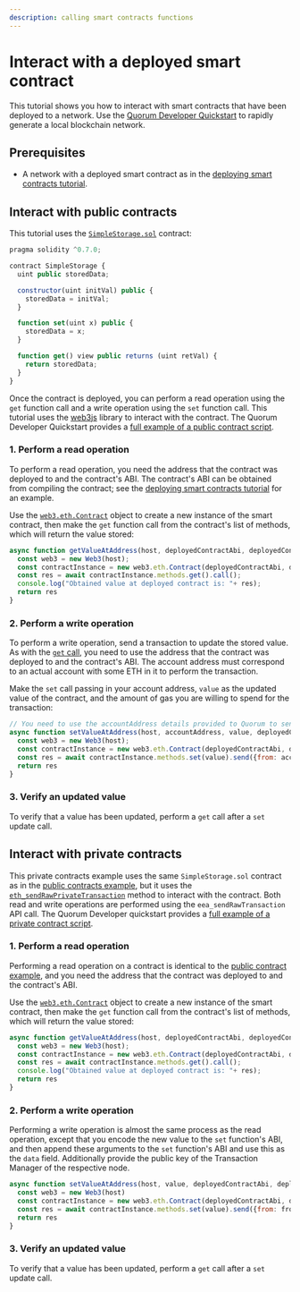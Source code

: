 ```yaml
---
description: calling smart contracts functions
---
```


# Interact with a deployed smart contract

This tutorial shows you how to interact with smart contracts that have been deployed to a network.
Use the [Quorum Developer Quickstart](../quorum-dev-quickstart/getting-started.md) to rapidly generate a local blockchain network.

## Prerequisites

* A network with a deployed smart contract as in the [deploying smart contracts tutorial](deploying-contracts.md).

## Interact with public contracts

This tutorial uses the
[`SimpleStorage.sol`](https://github.com/ConsenSys/quorum-dev-quickstart/blob/master/files/common/smart_contracts/contracts/SimpleStorage.sol)
contract:

```js
pragma solidity ^0.7.0;

contract SimpleStorage {
  uint public storedData;

  constructor(uint initVal) public {
    storedData = initVal;
  }

  function set(uint x) public {
    storedData = x;
  }

  function get() view public returns (uint retVal) {
    return storedData;
  }
}
```

Once the contract is deployed, you can perform a read operation using the `get` function call and a write operation
using the `set` function call.
This tutorial uses the [web3js](https://www.npmjs.com/package/web3) library to interact with the contract.
The Quorum Developer Quickstart provides a [full example of a public contract script](https://github.com/ConsenSys/quorum-dev-quickstart/blob/master/files/goquorum/smart_contracts/scripts/public_tx.js).

### 1. Perform a read operation

To perform a read operation, you need the address that the contract was deployed to and the contract's ABI.
The contract's ABI can be obtained from compiling the contract;
see the [deploying smart contracts tutorial](deploying-contracts.md) for an example.

Use the [`web3.eth.Contract`](https://web3js.readthedocs.io/en/v1.3.4/web3-eth-contract.html) object to create a new
instance of the smart contract, then make the `get` function call from the contract's list of methods, which will return the value stored:

```js
async function getValueAtAddress(host, deployedContractAbi, deployedContractAddress){
  const web3 = new Web3(host);
  const contractInstance = new web3.eth.Contract(deployedContractAbi, deployedContractAddress);
  const res = await contractInstance.methods.get().call();
  console.log("Obtained value at deployed contract is: "+ res);
  return res
}
```

### 2. Perform a write operation

To perform a write operation, send a transaction to update the stored value.
As with the [`get` call](#1-perform-a-read-operation), you need to use the address that the contract was deployed to and the contract's ABI.
The account address must correspond to an actual account with some ETH in it to perform the transaction.

Make the `set` call passing in your account address, `value` as the updated value of the contract, and the amount of gas
you are willing to spend for the transaction:

```js
// You need to use the accountAddress details provided to Quorum to send/interact with contracts
async function setValueAtAddress(host, accountAddress, value, deployedContractAbi, deployedContractAddress){
  const web3 = new Web3(host);
  const contractInstance = new web3.eth.Contract(deployedContractAbi, deployedContractAddress);
  const res = await contractInstance.methods.set(value).send({from: accountAddress, gasPrice: "0x0", gasLimit: "0x24A22"});
  return res
}
```

### 3. Verify an updated value

To verify that a value has been updated, perform a `get` call after a `set` update call.

## Interact with private contracts

This private contracts example uses the same `SimpleStorage.sol` contract as in the
[public contracts example](#interact-with-public-contracts), but it uses the
[`eth_sendRawPrivateTransaction`](../../reference/api-methods.md#eth_sendrawprivatetransaction) method to interact with the contract.
Both read and write operations are performed using the `eea_sendRawTransaction` API call.
The Quorum Developer quickstart provides a [full example of a private contract script](https://github.com/ConsenSys/quorum-dev-quickstart/blob/master/files/goquorum/smart_contracts/scripts/private_tx_web3.js).

### 1. Perform a read operation

Performing a read operation on a contract is identical to the [public contract example](#interact-with-public-contracts),
and you need the address that the contract was deployed to and the contract's ABI.

Use the [`web3.eth.Contract`](https://web3js.readthedocs.io/en/v1.3.4/web3-eth-contract.html) object to create a new
instance of the smart contract, then make the `get` function call from the contract's list of methods, which will return the value stored:

```js
async function getValueAtAddress(host, deployedContractAbi, deployedContractAddress){
  const web3 = new Web3(host);
  const contractInstance = new web3.eth.Contract(deployedContractAbi, deployedContractAddress);
  const res = await contractInstance.methods.get().call();
  console.log("Obtained value at deployed contract is: "+ res);
  return res
}
```

### 2. Perform a write operation

Performing a write operation is almost the same process as the read operation, except that you encode the new value to
the `set` function's ABI, and then append these arguments to the `set` function's ABI and use this as the `data` field.
Additionally provide the public key of the Transaction Manager of the respective node.

```js
async function setValueAtAddress(host, value, deployedContractAbi, deployedContractAddress, fromAddress, toPublicKey) {
  const web3 = new Web3(host)
  const contractInstance = new web3.eth.Contract(deployedContractAbi, deployedContractAddress);
  const res = await contractInstance.methods.set(value).send({from: fromAddress, privateFor: [toPublicKey], gasLimit: "0x24A22"});
  return res
}
```

### 3. Verify an updated value

To verify that a value has been updated, perform a `get` call after a `set` update call.
